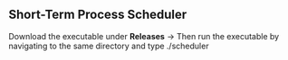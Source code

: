 ## Short-Term Process Scheduler
Download the executable under **Releases** ->
Then run the executable by navigating to the same directory and type ./scheduler
